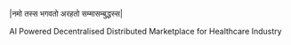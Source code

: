 |नमो तस्स भगवतो अरहतो सम्मासम्बुद्धस्स|

AI Powered Decentralised Distributed Marketplace for Healthcare Industry


